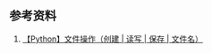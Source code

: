 ## 参考资料
1. [【Python】文件操作（创建 | 读写 | 保存 | 文件名）](https://blog.csdn.net/mt_nuo/article/details/126048287)